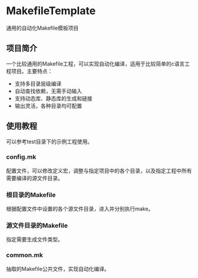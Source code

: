 # MakefileTemplate
通用的自动化Makefile模板项目

## 项目简介
一个比较通用的Makefile工程，可以实现自动化编译，适用于比较简单的c语言工程项目。主要特点：
* 支持多目录层级编译
* 自动查找依赖，无需手动输入
* 支持动态库、静态库的生成和链接
* 输出灵活，各种目录均可配置

## 使用教程
可以参考test目录下的示例工程使用。

### config.mk
配置文件，可以修改定义宏，调整与指定项目中的各个目录，以及指定工程中所有需要编译的源文件目录。

### 根目录的Makefile
根据配置文件中设置的各个源文件目录，进入并分别执行make。

### 源文件目录的Makefile
指定需要生成文件类型。

### common.mk
抽取的Makefile公共文件，实现自动化编译。

